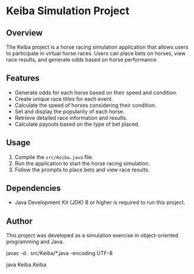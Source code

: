 # Keiba Simulation Project

## Overview
The Keiba project is a horse racing simulation application that allows users to participate in virtual horse races. Users can place bets on horses, view race results, and generate odds based on horse performance.

## Features
- Generate odds for each horse based on their speed and condition.
- Create unique race titles for each event.
- Calculate the speed of horses considering their condition.
- Set and display the popularity of each horse.
- Retrieve detailed race information and results.
- Calculate payouts based on the type of bet placed.

## Usage
1. Compile the `src/Keiba.java` file.
2. Run the application to start the horse racing simulation.
3. Follow the prompts to place bets and view race results.

## Dependencies
- Java Development Kit (JDK) 8 or higher is required to run this project.

## Author
This project was developed as a simulation exercise in object-oriented programming and Java.


javac -d . src/Keiba/*.java -encoding UTF-8

java Keiba.Keiba